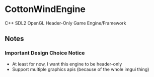 # CottonWindEngine
C++ SDL2 OpenGL Header-Only Game Engine/Framework
## Notes
### Important Design Choice Notice
* At least for now, I want this engine to be header-only
* Support multiple graphics apis (because of the whole imgui thing)